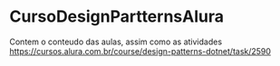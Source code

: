 # CursoDesignPartternsAlura
Contem o conteudo das aulas, assim como as atividades
https://cursos.alura.com.br/course/design-patterns-dotnet/task/2590
